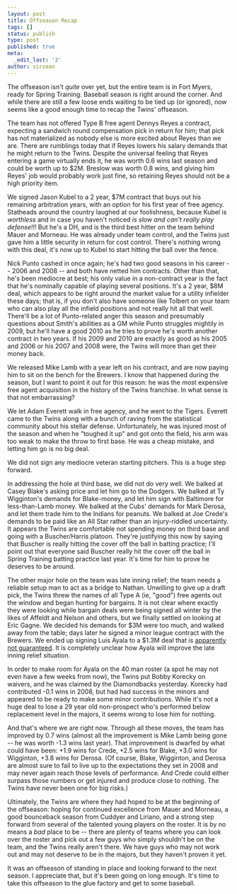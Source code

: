 ```yaml
---
layout: post
title: Offseason Recap
tags: []
status: publish
type: post
published: true
meta:
  _edit_last: '2'
author: sirsean
---
```

The offseason isn't <em>quite</em> over yet, but the entire team is in Fort Myers, ready for Spring Training. Baseball season is right around the corner. And while there are still a few loose ends waiting to be tied up (or ignored), now seems like a good enough time to recap the Twins' offseason.

The team has not offered Type B free agent Dennys Reyes a contract, expecting a sandwich round compensation pick in return for him; that pick has not materialized as nobody else is more excited about Reyes than we are. There are rumblings today that if Reyes lowers his salary demands that he might return to the Twins. Despite the universal feeling that Reyes entering a game virtually ends it, he was worth 0.6 wins last season and could be worth up to $2M. Breslow was worth 0.8 wins, and giving him Reyes' job would probably work just fine, so retaining Reyes should not be a high priority item.

We signed Jason Kubel to a 2 year, $7M contract that buys out his remaining arbitration years, with an option for his first year of free agency. Statheads around the country laughed at our foolishness, because Kubel is <em>worthless</em> and in case you haven't noticed <em>is slow and can't really play defense!!!</em> But he's a DH, and is the third best hitter on the team behind Mauer and Morneau. He was already under team control, and the Twins just gave him a little security in return for cost control. There's nothing wrong with this deal, it's now up to Kubel to start hitting the ball over the fence.

Nick Punto cashed in once again; he's had two good seasons in his career -- 2006 and 2008 -- and both have netted him contracts. Other than that, he's been mediocre at best; his only value in a non-contract year is the fact that he's nominally capable of playing several positions. It's a 2 year, $8M deal, which appears to be right around the market value for a utility infielder these days; that is, if you don't also have someone like Tolbert on your team who can also play all the infield positions and not really hit all that well. There'll be a lot of Punto-related anger this season and presumably questions about Smith's abilities as a GM while Punto struggles mightily in 2009, but he'll have a good 2010 as he tries to prove he's worth another contract in two years. If his 2009 and 2010 are exactly as good as his 2005 and 2006 or his 2007 and 2008 were, the Twins will more than get their money back.

We released Mike Lamb with a year left on his contract, and are now paying him to sit on the bench for the Brewers. I know that happened during the season, but I want to point it out for this reason: he was the most expensive free agent acquisition in the history of the Twins franchise. In what sense is that not embarrassing?

We let Adam Everett walk in free agency, and he went to the Tigers. Everett came to the Twins along with a bunch of raving from the statistical community about his stellar defense. Unfortunately, he was injured most of the season and when he "toughed it up" and got onto the field, his arm was too weak to make the throw to first base. He was a cheap mistake, and letting him go is no big deal.

We did not sign any mediocre veteran starting pitchers. This is a huge step forward.

In addressing the hole at third base, we did not do very well. We balked at Casey Blake's asking price and let him go to the Dodgers. We balked at Ty Wigginton's demands for Blake-money, and let him sign with Baltimore for less-than-Lamb money. We balked at the Cubs' demands for Mark Derosa, and let them trade him to the Indians for peanuts. We balked at Joe Crede's demands to be paid like an All Star rather than an injury-riddled uncertainty. It appears the Twins are comfortable not spending money on third base and going with a Buscher/Harris platoon. They're justifying this now by saying that Buscher is really hitting the cover off the ball in batting practice; I'll point out that everyone said Buscher really hit the cover off the ball in Spring Training batting practice last year. It's time for him to prove he deserves to be around.

The other major hole on the team was late inning relief; the team needs a reliable setup man to act as a bridge to Nathan. Unwilling to give up a draft pick, the Twins threw the names of all Type A (ie, "good") free agents out the window and began hunting for bargains. It is not clear where exactly they were looking while bargain deals were being signed all winter by the likes of Affeldt and Nelson and others, but we finally settled on looking at Eric Gagne. We decided his demands for $3M were too much, and walked away from the table; days later he signed a minor league contract with the Brewers. We ended up signing Luis Ayala to a $1.3M deal that is <a href="http://blogs2.startribune.com/blogs/neal/2009/02/19/thursday-morning-update/">apparently not guaranteed</a>. It is completely unclear how Ayala will improve the late inning relief situation.

In order to make room for Ayala on the 40 man roster (a spot he may not even have a few weeks from now), the Twins put Bobby Korecky on waivers, and he was claimed by the Diamondbacks yesterday. Korecky had contributed -0.1 wins in 2008, but had had success in the minors and appeared to be ready to make some minor contributions. While it's not a huge deal to lose a 29 year old non-prospect who's performed below replacement level in the majors, it seems wrong to lose him for nothing.

And that's where we are right now. Through all these moves, the team has improved by 0.7 wins (almost all the improvement is Mike Lamb being gone -- he was worth -1.3 wins last year). That improvement is dwarfed by what could have been: +1.9 wins for Crede, +2.5 wins for Blake, +3.0 wins for Wigginton, +3.8 wins for Derosa. (Of course, Blake, Wigginton, and Derosa are almost sure to fail to live up to the expectations they set in 2008 and may never again reach those levels of performance. And Crede could either surpass those numbers or get injured and produce close to nothing. The Twins have never been one for big risks.)

Ultimately, the Twins are where they had hoped to be at the beginning of the offseason: hoping for continued excellence from Mauer and Morneau, a good bounceback season from Cuddyer and Liriano, and a strong step forward from several of the talented young players on the roster. It is by no means a <em>bad</em> place to be -- there are plenty of teams where you can look over the roster and pick out a few guys who simply shouldn't be on the team, and the Twins really aren't there. We have guys who may not work out and may not deserve to be in the majors, but they haven't proven it yet.

It was an offseason of standing in place and looking forward to the next season. I appreciate that, but it's been going on long enough. It's time to take this offseason to the glue factory and get to some baseball.
